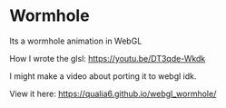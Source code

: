 # Wormhole
Its a wormhole animation in WebGL

How I wrote the glsl: https://youtu.be/DT3qde-Wkdk

I might make a video about porting it to webgl idk.

View it here: https://qualia6.github.io/webgl_wormhole/
